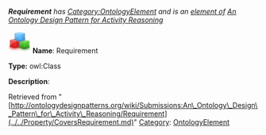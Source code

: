 ___Requirement__ has [Category:OntologyElement](../../Category/OntologyElement.md "Category:OntologyElement") and is an [element of](../../Property/ElementOf.md "Property:ElementOf") [An Ontology Design Pattern for Activity Reasoning](../../Submissions/An_Ontology_Design_Pattern_for_Activity_Reasoning.md "Submissions:An Ontology Design Pattern for Activity Reasoning")_


  




[![Class](../../images/thumb/2/27/Class.gif/45px-Class.gif)](../../Image/Class.gif.md "Class")
__Name__: Requirement 


__Type:__ owl:Class 


__Description__: 





Retrieved from "[http://ontologydesignpatterns.org/wiki/Submissions:An\_Ontology\_Design\_Pattern\_for\_Activity\_Reasoning/Requirement](../../Property/CoversRequirement.md)"
 [Category](http://ontologydesignpatterns.org/wiki/Special:Categories "Special:Categories"): [OntologyElement](../../Category/OntologyElement.md "Category:OntologyElement")